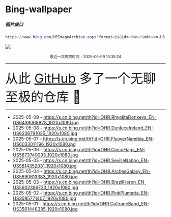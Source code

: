 # Bing-wallpaper

##### 图片接口

```powershell
https://www.bing.com/HPImageArchive.aspx?format=js&idx=0&n=1&mkt=en-US
```

 ![](https://s.cn.bing.net/th?id=OHR.RhyoliteDonkeys_EN-US6439068828_1920x1080.jpg)

<p align='center' >
    <small>
        最近一次爬取时间 - 2025-05-09 10:39:24
    </small>
    <br>
    <hr>
    <font size=7>
        <small>
           从此 <a href='https://github.com/'>GitHub</a> 多了一个无聊至极的仓库  🍳
        </small>
    </font>
    <hr>
</p>


- 2025-05-09 - https://s.cn.bing.net/th?id=OHR.RhyoliteDonkeys_EN-US6439068828_1920x1080.jpg 
- 2025-05-08 - https://s.cn.bing.net/th?id=OHR.DunluceIreland_EN-US6236791025_1920x1080.jpg 
- 2025-05-07 - https://s.cn.bing.net/th?id=OHR.FlyoverNamibia_EN-US6033011196_1920x1080.jpg 
- 2025-05-06 - https://s.cn.bing.net/th?id=OHR.CincoFlags_EN-US5873749093_1920x1080.jpg 
- 2025-05-05 - https://s.cn.bing.net/th?id=OHR.SevilleNaboo_EN-US5814352031_1920x1080.jpg 
- 2025-05-04 - https://s.cn.bing.net/th?id=OHR.ArchesGalaxy_EN-US5690613383_1920x1080.jpg 
- 2025-05-03 - https://s.cn.bing.net/th?id=OHR.BrazilHeron_EN-US5602369723_1920x1080.jpg 
- 2025-05-02 - https://s.cn.bing.net/th?id=OHR.PinkPlumeria_EN-US3595771407_1920x1080.jpg 
- 2025-05-01 - https://s.cn.bing.net/th?id=OHR.ColtraneBand_EN-US3561448385_1920x1080.jpg 
